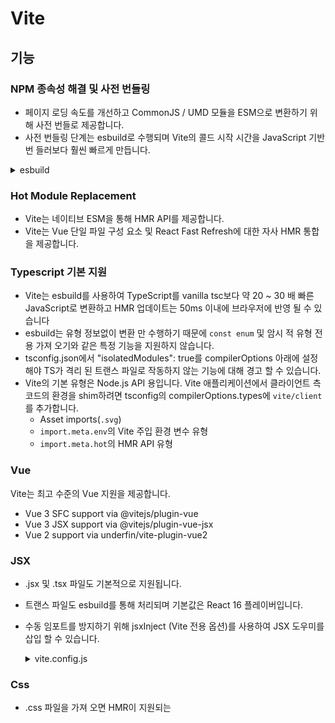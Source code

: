 # Vite

## 기능

### NPM 종속성 해결 및 사전 번들링

- 페이지 로딩 속도를 개선하고 CommonJS / UMD 모듈을 ESM으로 변환하기 위해 사전 번들로 제공합니다.
- 사전 번들링 단계는 esbuild로 수행되며 Vite의 콜드 시작 시간을 JavaScript 기반 번 들러보다 훨씬 빠르게 만듭니다.
<details>
    <summary>esbuild</summary>
    ![esbuild](https://user-images.githubusercontent.com/25737303/120878784-aaeb2d80-c5f9-11eb-8f3e-5cc4078af20e.JPG)
</details>

### Hot Module Replacement

- Vite는 네이티브 ESM을 통해 HMR API를 제공합니다.
- Vite는 Vue 단일 파일 구성 요소 및 React Fast Refresh에 대한 자사 HMR 통합을 제공합니다.

### Typescript 기본 지원

- Vite는 esbuild를 사용하여 TypeScript를 vanilla tsc보다 약 20 ~ 30 배 빠른 JavaScript로 변환하고 HMR 업데이트는 50ms 이내에 브라우저에 반영 될 수 있습니다
- esbuild는 유형 정보없이 변환 만 수행하기 때문에 `const enum` 및 암시 적 유형 전용 가져 오기와 같은 특정 기능을 지원하지 않습니다.
- tsconfig.json에서 "isolatedModules": true를 compilerOptions 아래에 설정해야 TS가 격리 된 트랜스 파일로 작동하지 않는 기능에 대해 경고 할 수 있습니다.
- Vite의 기본 유형은 Node.js API 용입니다. Vite 애플리케이션에서 클라이언트 측 코드의 환경을 shim하려면 tsconfig의 compilerOptions.types에 `vite/client`를 추가합니다.
    - Asset imports(`.svg`)
    - `import.meta.env`의 Vite 주입 환경 변수 유형
    - `import.meta.hot`의 HMR API 유형

### Vue

Vite는 최고 수준의 Vue 지원을 제공합니다.

- Vue 3 SFC support via @vitejs/plugin-vue
- Vue 3 JSX support via @vitejs/plugin-vue-jsx
- Vue 2 support via underfin/vite-plugin-vue2

### JSX

- .jsx 및 .tsx 파일도 기본적으로 지원됩니다.
- 트랜스 파일도 esbuild를 통해 처리되며 기본값은 React 16 플레이버입니다.
- 수동 임포트를 방지하기 위해 jsxInject (Vite 전용 옵션)를 사용하여 JSX 도우미를 삽입 할 수 있습니다. <br/>
  <details>
    <summary>vite.config.js</summary>
    <div>

  ```js
  // vite.config.js
  export default {
    esbuild: {
      jsxInject: `import React from 'react'`,
    },
  };
  ```

    </div>
  </details>

### Css

- .css 파일을 가져 오면 HMR이 지원되는 <style> 태그를 통해 해당 콘텐츠가 페이지에 삽입됩니다. 처리 된 CSS를 모듈의 `default export`로 문자열로 검색 할 수도 있습니다.
- Vite는 postcss-import를 통해 CSS @import 인라인을 지원하도록 사전 구성되어 있습니다.
- Vite 별칭은 CSS @import에도 적용됩니다. 또한 가져온 파일이 다른 디렉토리에 있더라도 모든 CSS url () 참조는 정확성을 보장하기 위해 항상 자동으로 리베이스됩니다.
- .module.css로 끝나는 모든 CSS 파일은 CSS 모듈 파일로 간주됩니다. 이러한 파일을 가져 오면 해당 모듈 객체가 반환됩니다. <br/>
  <details>
  <summary>open</summary>
  <div>

  ```css
  /* example.module.css */
  .red {
    color: red;
  }
  ```

  ```js
  import classes from "./example.module.css";
  document.getElementById("foo").className = classes.red;
  ```

  </div>
  </details>

### CSS 전처리기

- Vite는 최신 브라우저만을 대상으로하기 때문에 CSSWG 초안 (예 : `postcss-nesting`)을 구현하고 일반 미래 표준 호환 CSS를 작성하는 PostCSS 플러그인과 함께 기본 CSS 변수를 사용하는 것이 좋습니다.
- 즉, Vite는 .scss, .sass, .less, .styl 및 .stylus 파일에 대한 기본 지원을 제공합니다. Vite 전용 플러그인을 설치할 필요는 없지만 해당 전 처리기 자체를 설치해야합니다.

```sh
# .scss and .sass
npm install -D sass

# .less
npm install -D less

# .styl and .stylus
npm install -D stylus
```

- 파일 확장자에 `.module`을 추가하여 전처리 기와 결합 된 CSS 모듈을 사용할 수도 있습니다 (예 : `style.module.scss`).

### Static Assets

- 정적 자산을 가져 오면 제공 될 때 해결 된 공개 URL이 반환됩니다.

```js
import imgUrl from "./img.png";
document.getElementById("hero-img").src = imgUrl;
```

### JSON

```js
// import the entire object
import json from "./example.json";
// import a root field as named exports - helps with treeshaking!
import { field } from "./example.json";
```

### Glob Import

- Vite는 특별한 `import.meta.glob` 함수를 통해 파일 시스템에서 여러 모듈 가져 오기를 지원합니다.

```js
const modules = import.meta.glob("./dir/*.js");
```

```js
// code produced by vite
const modules = {
  "./dir/foo.js": () => import("./dir/foo.js"),
  "./dir/bar.js": () => import("./dir/bar.js"),
};
```

```js
for (const path in modules) {
  modules[path]().then((mod) => {
    console.log(path, mod);
  });
}
```

- 일치하는 파일은 기본적으로 동적 가져 오기를 통해 지연로드되며 빌드 중에 별도의 청크로 분할됩니다.
- 모든 모듈을 직접 가져 오려면 (예 : 먼저 적용 할 이러한 모듈의 부작용에 의존) import.meta.globEager를 대신 사용할 수 있습니다.

```js
const modules = import.meta.globEager("./dir/*.js");
```

```js
// code produced by vite
import * as __glob__0_0 from "./dir/foo.js";
import * as __glob__0_1 from "./dir/bar.js";
const modules = {
  "./dir/foo.js": __glob__0_0,
  "./dir/bar.js": __glob__0_1,
};
```

- 이것은 Vite 전용 기능이며 웹 또는 ES 표준이 아닙니다.
- glob 패턴은 가져 오기 지정자처럼 처리됩니다. 상대적 (./로 시작) 또는 절대적 (/로 시작, 프로젝트 루트에 상대적으로 확인)이어야합니다.

### Web Assembly

- 미리 컴파일 된 `.wasm` 파일을 직접 가져올 수 있습니다.
- `default export`는 wasm 인스턴스의 내보내기 개체에 대한 Promise를 반환하는 초기화 함수입니다.

```js
import init from "./example.wasm";

init().then((exports) => {
  exports.test();
});
```

- init 함수는 WebAssembly.instantiate에 전달 된 imports 객체를 두 번째 인수로 사용할 수도 있습니다.

```js
init({
  imports: {
    someFunc: () => {
      /* ... */
    },
  },
}).then(() => {
  /* ... */
});
```

### Web Workers

- 웹 워커 스크립트는 import 요청에 `?worker`를 추가하여 직접 가져올 수 있습니다.
- `default export`는 커스텀 워커 생성자입니다.

```js
import MyWorker from "./worker?worker";

const worker = new MyWorker();
```

### Build Optimizations

> 빌드 프로세스의 일부로 자동으로 적용되며 비활성화하지 않는 한 명시적인 구성이 필요하지 않습니다.

- CSS Code Splitting
- Preload Directives Generation
- Async Chunk Loading Optimization
